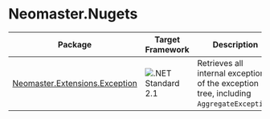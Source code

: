 # Neomaster.Nugets
|Package|Target Framework|Description|
|-|-|-|
|[Neomaster.Extensions.Exception](https://www.nuget.org/packages/Neomaster.Extensions.Exception)|![.NET Standard 2.1](https://img.shields.io/badge/.NET_Standard-v2.1-informational)|Retrieves all internal exceptions of the exception tree, including `AggregateException`.|
